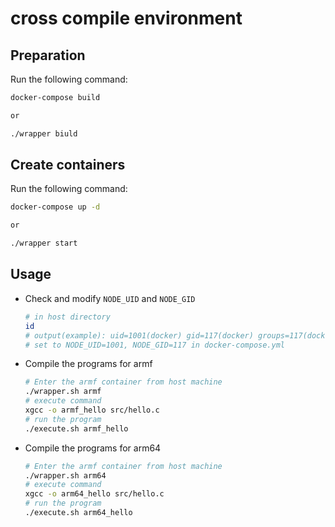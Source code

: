 # cross compile environment
## Preparation
Run the following command:

```bash
docker-compose build

or

./wrapper biuld
```

## Create containers
Run the following command:

```bash
docker-compose up -d

or

./wrapper start
```

## Usage
* Check and modify `NODE_UID` and `NODE_GID`

    ```bash
    # in host directory
    id
    # output(example): uid=1001(docker) gid=117(docker) groups=117(docker)
    # set to NODE_UID=1001, NODE_GID=117 in docker-compose.yml
    ```

* Compile the programs for armf

    ```bash
    # Enter the armf container from host machine
    ./wrapper.sh armf
    # execute command
    xgcc -o armf_hello src/hello.c
    # run the program
    ./execute.sh armf_hello
    ```

* Compile the programs for arm64

    ```bash
    # Enter the armf container from host machine
    ./wrapper.sh arm64
    # execute command
    xgcc -o arm64_hello src/hello.c
    # run the program
    ./execute.sh arm64_hello
    ```
